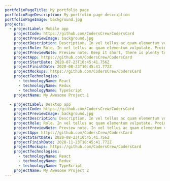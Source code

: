 ```yaml
---
portfolioPageTitle: My portfolio page
portfolioPageDescription: My portfolio page description
portfolioPageImage: background.jpg
projects:
  - projectLabel: Mobile app
    projectCode: https://github.com/CodersCrew/CodersCard
    projectPreviewImage: background.jpg
    projectDescription: Description. In vel tellus ac quam elementum vulputate. Proin quis eros in elit luctus tempor. Aenean in hendrerit metus. Donec congue enim a dui efficitur, a pellentesque.
    projectRole: Role. In vel tellus ac quam elementum vulputate. Proin quis eros in elit luctus tempor. Aenean in hendrerit metus. Donec congue enim a dui efficitur, a pellentesque.
    projectPreviewNote: Preview note. Keep it short, there is plenty to read after you click me
    projectApp: https://github.com/CodersCrew/CodersCard
    projectStartDate: 2020-07-23T10:45:41.756Z
    projectFinishDate: 2020-08-23T10:45:41.772Z
    projectMockups: https://github.com/CodersCrew/CodersCard
    projectTechnologies:
      - technologyName: React
      - technologyName: Redux
      - technologyName: TypeScript
    projectName: My Awesome Project 1

  - projectLabel: Desktop app
    projectCode: https://github.com/CodersCrew/CodersCard
    projectPreviewImage: background.jpg
    projectDescription: Description. In vel tellus ac quam elementum vulputate. Proin quis eros in elit luctus tempor. Aenean in hendrerit metus. Donec congue enim a dui efficitur, a pellentesque.
    projectRole: Role. In vel tellus ac quam elementum vulputate. Proin quis eros in elit luctus tempor. Aenean in hendrerit metus. Donec congue enim a dui efficitur, a pellentesque.
    projectPreviewNote: Preview note. In vel tellus ac quam elementum vulputate. Proin quis eros in elit luctus tempor. Aenean in hendrerit metus. Donec congue enim a dui efficitur, a pellentesque.
    projectApp: https://github.com/CodersCrew/CodersCard
    projectStartDate: 2020-08-23T10:45:41.756Z
    projectFinishDate: 2020-11-23T10:45:41.772Z
    projectMockups: https://github.com/CodersCrew/CodersCard
    projectTechnologies:
      - technologyName: React
      - technologyName: Redux
      - technologyName: TypeScript
    projectName: My Awesome Project 2
---
```

